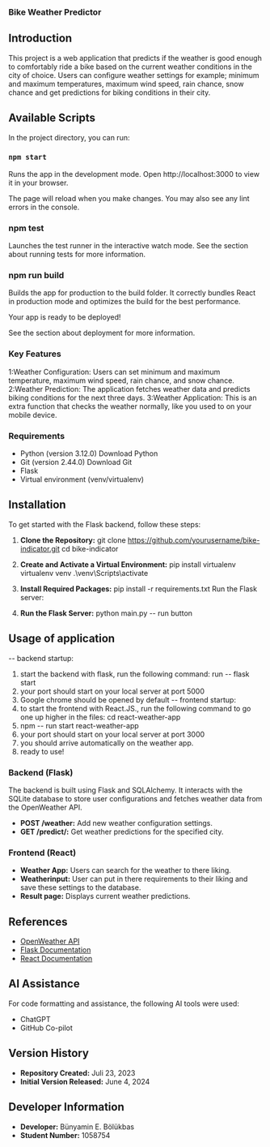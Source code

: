 ### Bike Weather Predictor

## Introduction
This project is a web application that predicts if the weather is good enough to comfortably ride a bike based on the current weather conditions in the city of choice. Users can configure weather settings for example; minimum and maximum temperatures, maximum wind speed, rain chance, snow chance and get predictions for biking conditions in their city.

## Available Scripts
In the project directory, you can run:

### `npm start`
Runs the app in the development mode.
Open http://localhost:3000 to view it in your browser.

The page will reload when you make changes.
You may also see any lint errors in the console.

### npm test
Launches the test runner in the interactive watch mode.
See the section about running tests for more information.

### npm run build
Builds the app for production to the build folder.
It correctly bundles React in production mode and optimizes the build for the best performance.

Your app is ready to be deployed!

See the section about deployment for more information.

### Key Features

1:Weather Configuration: Users can set minimum and maximum temperature, maximum wind speed, rain chance, and snow chance.
2:Weather Prediction: The application fetches weather data and predicts biking conditions for the next three days.
3:Weather Application: This is an extra function that checks the weather normally, like you used to on your mobile device. 

### Requirements
- Python (version 3.12.0) Download Python
- Git (version 2.44.0) Download Git
- Flask
- Virtual environment (venv/virtualenv)

## Installation
To get started with the Flask backend, follow these steps:

1. **Clone the Repository:**
git clone https://github.com/yourusername/bike-indicator.git
cd bike-indicator
2. **Create and Activate a Virtual Environment:**
pip install virtualenv
virtualenv venv
.\venv\Scripts\activate
3. **Install Required Packages:**
pip install -r requirements.txt
Run the Flask server:

4. **Run the Flask Server:**
python main.py -- run button

## Usage of application
-- backend startup:
1. start the backend with flask, run the following command: run -- flask start
2. your port should start on your local server at port 5000
3. Google chrome should be opened by default 
-- frontend startup:
4. to start the frontend with React.JS., run the following command to go one up higher in the files: cd react-weather-app
5. npm -- run start react-weather-app
6. your port should start on your local server at port 3000
7. you should arrive automatically on the weather app.
8. ready to use!

### Backend (Flask)
The backend is built using Flask and SQLAlchemy. It interacts with the SQLite database to store user configurations and fetches weather data from the OpenWeather API.

- **POST /weather:** Add new weather configuration settings.
- **GET /predict/<city>:** Get weather predictions for the specified city.

### Frontend (React)

- **Weather App:** Users can search for the weather to there liking.
- **Weatherinput:** User can put in there requirements to their liking and save these settings to the database.
- **Result page:** Displays current weather predictions.

## References

- [OpenWeather API](https://openweathermap.org/api)
- [Flask Documentation](https://flask.palletsprojects.com/)
- [React Documentation](https://reactjs.org/)
## AI Assistance

For code formatting and assistance, the following AI tools were used:

- ChatGPT
- GitHub Co-pilot

## Version History

- **Repository Created:** Juli 23, 2023
- **Initial Version Released:** June 4, 2024

## Developer Information

- **Developer:** Bünyamin E. Bölükbas
- **Student Number:** 1058754